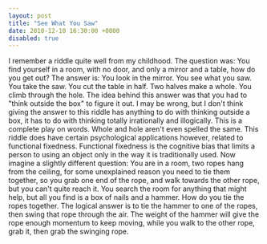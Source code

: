 ```yaml
---
layout: post
title: "See What You Saw"
date: 2010-12-10 16:30:00 +0000
disabled: true
---
```

I remember a riddle quite well from my childhood. The question was: You find yourself in a room, with no door, and only a mirror and a table, how do you get out?
The answer is: You look in the mirror. You see what you saw. You take the saw. You cut the table in half. Two halves make a whole. You climb through the hole.
The idea behind this answer was that you had to "think outside the box" to figure it out. I may be wrong, but I don't think giving the answer to this riddle has anything to do with thinking outside a box, it has to do with thinking totally irrationally and illogically. This is a complete play on words. Whole and hole aren't even spelled the same.
This riddle does have certain psychological applications however, related to functional fixedness. Functional fixedness is the cognitive bias that limits a person to using an object only in the way it is traditionally used.
Now imagine a slightly different question: You are in a room, two ropes hang from the ceiling, for some unexplained reason you need to tie them together, so you grab one end of the rope, and walk towards the other rope, but you can't quite reach it. You search the room for anything that might help, but all you find is a box of nails and a hammer. How do you tie the ropes together.
The logical answer is to tie the hammer to one of the ropes, then swing that rope through the air. The weight of the hammer will give the rope enough momentum to keep moving, while you walk to the other rope, grab it, then grab the swinging rope.

